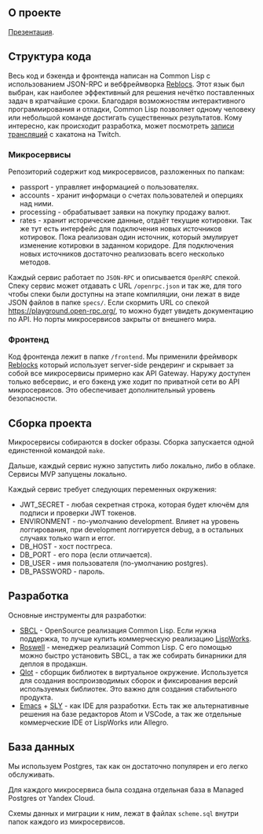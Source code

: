 ## О проекте

[Презентация](https://clck.ru/32j98N).

## Структура кода

Весь код и бэкенда и фронтенда написан на Common Lisp с использованием JSON-RPC и вебфреймворка [Reblocs](https://40ants.com/reblocks/). Этот язык был выбран, как наиболее эффективный для решения нечётко поставленных задач в кратчайшие сроки. Благодаря возможностям интерактивного программирования и отладки, Common Lisp позволяет одному человеку или небольшой команде достигать существенных результатов. Кому интересно, как происходит разработка, может посмотреть [записи трансляций](https://www.twitch.tv/svetlyak40wt) с хакатона на Twitch.



### Микросервисы

Репозиторий содержит код микросервисов, разложенных по папкам:

* passport - управляет информацией о пользователях.
* accounts - хранит информаци о счетах пользователей и оперциях над ними.
* processing - обрабатывает заявки на покупку продажу валют.
* rates - хранит исторические данные, отдаёт текущие котировки. Так же тут есть интерфейс для подключения новых источников котировок. Пока реализован один источник, который эмулирует изменение котировки в заданном коридоре. Для подключения новых источников достаточно реализовать всего несколько методов.

Каждый сервис работает по `JSON-RPC` и описывается `OpenRPC` спекой. Спеку сервис может отдавать с URL `/openrpc.json` и так же, для того чтобы спеки были доступны на этапе компиляции, они лежат в виде JSON файлов в папке `specs/`. Если скормить URL со спекой https://playground.open-rpc.org/, то можно будет увидеть документацию по API. Но порты микросервисов закрыты от внешнего мира.


### Фронтенд

Код фронтенда лежит в папке `/frontend`. Мы применили фреймворк [Reblocks](https://40ants.com/reblocks/) который использует server-side рендеринг и скрывает за собой все микросервисы примерно как API Gateway. Наружу доступен только вебсервис, и его бэкенд уже ходит по приватной сети во API микросервисов. Это обеспечивает дополнительный уровень безопасности.


## Сборка проекта

Микросервисы собираются в docker образы. Сборка запускается одной единстенной командой `make`.

Дальше, каждый сервис нужно запустить либо локально, либо в облаке. Сервисы MVP запущены локально.

Каждый сервис требует следующих переменных окружения:

- JWT_SECRET - любая секретная строка, которая будет ключём для подписи и проверки JWT токенов.
- ENVIRONMENT - по-умолчанию development. Влияет на уровень логгирования, при development логгируется debug, а в остальных случаях только warn и error.
- DB_HOST - хост постгреса.
- DB_PORT - его пора (если отличается).
- DB_USER - имя пользователя (по-умолчанию postgres).
- DB_PASSWORD - пароль.

## Разработка

Основные инструменты для разработки:

* [SBCL](http://www.sbcl.org/manual/) - OpenSource реализация Common Lisp. Если нужна поддержка, то лучше купить коммерческую реализацию [LispWorks](http://www.lispworks.com/).
* [Roswell](https://github.com/roswell/roswell) - менеджер реализаций Common Lisp. С его помощью можно быстро установить SBCL, а так же собирать бинарники для деплоя в продакшн.
* [Qlot](https://github.com/fukamachi/qlot) - сборщик библиотек в виртуальное окружение. Используется для создания воспроизводимых сборок и фиксирования версий используемых библиотек. Это важно для создания стабильного продукта.
* [Emacs](https://www.gnu.org/software/emacs/) + [SLY](https://github.com/joaotavora/sly) - как IDE для разработки. Есть так же альтернативные решения на базе редакторов Atom и VSCode, а так же отдельные коммерческие IDE от LispWorks или Allegro.

## База данных

Мы используем Postgres, так как он достаточно популярен и его легко обслуживать.

Для каждого микросервиса была создана отдельная база в Managed Postgres от Yandex Cloud.

Схемы данных и миграции к ним, лежат в файлах `scheme.sql` внутри папок каждого из микросервисов.
